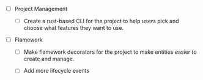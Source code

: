 - [ ] Project Management

  - [ ] Create a rust-based CLI for the project to help
        users pick and choose what features they want to use.

- [ ] Flamework

  - [ ] Make flamework decorators for the project to make
        entities easier to create and manage.

  - [ ] Add more lifecycle events
